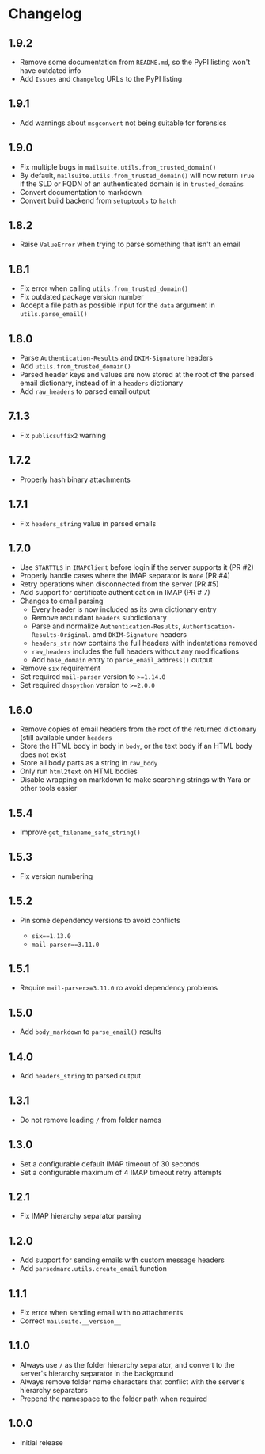 Changelog
=========

1.9.2
-----

- Remove some documentation from `README.md`, so the PyPI listing won't have outdated info
- Add `Issues` and `Changelog` URLs to the PyPI listing

1.9.1
-----

- Add warnings about `msgconvert` not being suitable for forensics

1.9.0
-----

- Fix multiple bugs in `mailsuite.utils.from_trusted_domain()`
- By default, `mailsuite.utils.from_trusted_domain()` will now return `True` if the SLD or FQDN of an authenticated domain is in `trusted_domains`
- Convert documentation to markdown
- Convert build backend from `setuptools` to `hatch`

1.8.2
-----

- Raise `ValueError` when trying to parse something that isn't an email

1.8.1
-----

- Fix error when calling `utils.from_trusted_domain()`
- Fix outdated package version number
- Accept a file path as possible input for the `data` argument in `utils.parse_email()`


1.8.0
-----

- Parse `Authentication-Results` and `DKIM-Signature` headers
- Add `utils.from_trusted_domain()`
- Parsed header keys and values are now stored at the root of the parsed email dictionary, instead of in a `headers` dictionary 
- Add `raw_headers` to parsed email output

7.1.3
-----

- Fix `publicsuffix2` warning

1.7.2
-----

- Properly hash binary attachments

1.7.1
-----

- Fix `headers_string` value in parsed emails

1.7.0
-----

- Use `STARTTLS` in `IMAPClient` before login if the server supports it (PR #2)
- Properly handle cases where the IMAP separator is `None` (PR #4)
- Retry operations when disconnected from the server (PR #5)
- Add support for certificate authentication in IMAP (PR # 7)
- Changes to email parsing
  - Every header is now included as its own dictionary entry
  - Remove redundant `headers` subdictionary
  - Parse and normalize `Authentication-Results`, `Authentication-Results-Original`. amd `DKIM-Signature` headers
  - `headers_str` now contains the full headers with indentations removed
  - `raw_headers` includes the full headers without any modifications
  - Add `base_domain` entry to `parse_email_address()` output
- Remove `six` requirement
- Set required `mail-parser` version to `>=1.14.0`
- Set required `dnspython` version to `>=2.0.0`

1.6.0
-----

- Remove copies of email headers from the root of the returned dictionary (still available under `headers`
- Store the HTML body in body in `body`, or the text body if an HTML body does not exist
- Store all body parts as a string in `raw_body`
- Only run `html2text` on HTML bodies
- Disable wrapping on markdown to make searching strings with Yara or other tools easier

1.5.4
-----

- Improve `get_filename_safe_string()`

1.5.3
------

- Fix version numbering

1.5.2
-----

- Pin some dependency versions to avoid conflicts

  - `six==1.13.0`
  - `mail-parser==3.11.0`

1.5.1
-----

- Require `mail-parser>=3.11.0` ro avoid dependency problems

1.5.0
-----

- Add `body_markdown` to `parse_email()` results

1.4.0
-----

- Add `headers_string` to parsed output

1.3.1
-----

- Do not remove leading `/` from folder names

1.3.0
-----

- Set a configurable default IMAP timeout of 30 seconds
- Set a configurable maximum of 4 IMAP timeout retry attempts

1.2.1
-----

- Fix IMAP hierarchy separator parsing

1.2.0
-----

- Add support for sending emails with custom message headers
- Add `parsedmarc.utils.create_email` function

1.1.1
-----

- Fix error when sending email with no attachments
- Correct `mailsuite.__version__`

1.1.0
-----

- Always use `/` as the folder hierarchy separator, and convert to the
  server's hierarchy separator in the background
- Always remove folder name characters that conflict with the server's
  hierarchy separators
- Prepend the namespace to the folder path when required

1.0.0
-----

- Initial release
